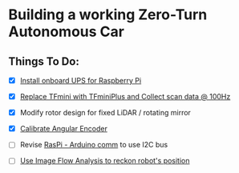 # Building a working Zero-Turn Autonomous Car

## Things To Do:

- [x] [Install onboard UPS for Raspberry Pi](https://geekworm.com/blogs/news/new-x728-max-5-1v-8a-18650-ups-power-management-board-with-ac-power-loss-detection-auto-on-safe-shutdown-function)
- [x] [Replace TFmini with TFminiPlus and Collect scan data @ 100Hz](./TFmini_Plus.md)
- [x] Modify rotor design for fixed LiDAR / rotating mirror
- [x] [Calibrate Angular Encoder](angular_encoder/README.md)
- [ ] Revise [RasPi - Arduino comm](I2C-Raspi-Arduino/README.md) to use I2C bus
- [ ] [Use Image Flow Analysis to reckon robot's position](reckoning_position_w_image_flow/image_flow_analysis_to_compute_position.md)

